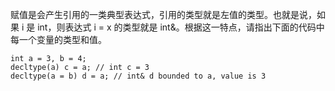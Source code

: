 赋值是会产生引用的一类典型表达式，引用的类型就是左值的类型。也就是说，如果 i 是 int，则表达式 i = x 的类型就是 int&。根据这一特点，请指出下面的代码中每一个变量的类型和值。

    int a = 3, b = 4; 
    decltype(a) c = a; // int c = 3
    decltype(a = b) d = a; // int& d bounded to a, value is 3
